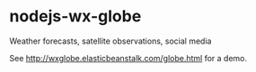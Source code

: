 # nodejs-wx-globe
Weather forecasts, satellite observations, social media

See http://wxglobe.elasticbeanstalk.com/globe.html for a demo.
